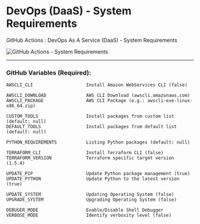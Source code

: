 # DevOps (DaaS) - System Requirements
GitHub Actions : DevOps As A Service (DaaS) - System Requirements

![GitHub Actions - System Requirements](https://github.com/emvaldes/operations-toolset/workflows/GitHub%20Actions%20-%20System%20Requirements/badge.svg)

---
### GitHub Variables (Required):

```console
AWSCLI_CLI                    Install Amazon WebServices CLI (false)
```
```console
AWSCLI_DOWNLOAD               AWS CLI Download (awscli.amazonaws.com)
AWSCLI_PACKAGE                AWS CLI Package (e.g.: awscli-exe-linux-x86_64.zip)
```
```console
CUSTOM_TOOLS                  Install packages from custom list (default: null)
DEFAULT_TOOLS                 Install packages from default list (default: null)

PYTHON_REQUIREMENTS           Listing Python packages (default: null)

TERRAFORM_CLI                 Install Terraform CLI (false)
TERRAFORM_VERSION             Terraform specific target version (1.5.4)
```
```console
UPDATE_PIP                    Update Python package management (true)
UPDATE_PYTHON                 Update Python to the latest version (true)
```
```console
UPDATE_SYSTEM                 Updating Operating System (false)
UPGRADE_SYSTEM                Upgrading Operating System (false)
```
```console
DEBUGER_MODE                  Enable/Disable Shell Debugger
VERBOSE_MODE                  Identify verbosity level (false)
```
